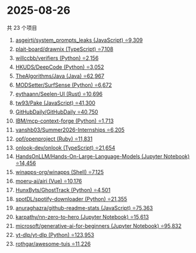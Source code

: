 # 2025-08-26

共 23 个项目

<!-- BEGIN GITHUB -->
<!-- 最后更新时间 2025-08-26 20:18:34 +0800 -->
1. [asgeirtj/system_prompts_leaks (JavaScript) ⭐9,309](https://github.com/asgeirtj/system_prompts_leaks)
1. [plait-board/drawnix (TypeScript) ⭐7,108](https://github.com/plait-board/drawnix)
1. [willccbb/verifiers (Python) ⭐2,156](https://github.com/willccbb/verifiers)
1. [HKUDS/DeepCode (Python) ⭐3,052](https://github.com/HKUDS/DeepCode)
1. [TheAlgorithms/Java (Java) ⭐62,967](https://github.com/TheAlgorithms/Java)
1. [MODSetter/SurfSense (Python) ⭐6,672](https://github.com/MODSetter/SurfSense)
1. [eythaann/Seelen-UI (Rust) ⭐10,696](https://github.com/eythaann/Seelen-UI)
1. [tw93/Pake (JavaScript) ⭐41,300](https://github.com/tw93/Pake)
1. [GitHubDaily/GitHubDaily ⭐40,750](https://github.com/GitHubDaily/GitHubDaily)
1. [IBM/mcp-context-forge (Python) ⭐1,713](https://github.com/IBM/mcp-context-forge)
1. [vanshb03/Summer2026-Internships ⭐6,205](https://github.com/vanshb03/Summer2026-Internships)
1. [opf/openproject (Ruby) ⭐11,831](https://github.com/opf/openproject)
1. [onlook-dev/onlook (TypeScript) ⭐21,654](https://github.com/onlook-dev/onlook)
1. [HandsOnLLM/Hands-On-Large-Language-Models (Jupyter Notebook) ⭐14,456](https://github.com/HandsOnLLM/Hands-On-Large-Language-Models)
1. [winapps-org/winapps (Shell) ⭐7,125](https://github.com/winapps-org/winapps)
1. [moeru-ai/airi (Vue) ⭐10,176](https://github.com/moeru-ai/airi)
1. [HunxByts/GhostTrack (Python) ⭐4,501](https://github.com/HunxByts/GhostTrack)
1. [spotDL/spotify-downloader (Python) ⭐21,355](https://github.com/spotDL/spotify-downloader)
1. [anuraghazra/github-readme-stats (JavaScript) ⭐75,363](https://github.com/anuraghazra/github-readme-stats)
1. [karpathy/nn-zero-to-hero (Jupyter Notebook) ⭐15,613](https://github.com/karpathy/nn-zero-to-hero)
1. [microsoft/generative-ai-for-beginners (Jupyter Notebook) ⭐95,832](https://github.com/microsoft/generative-ai-for-beginners)
1. [yt-dlp/yt-dlp (Python) ⭐123,953](https://github.com/yt-dlp/yt-dlp)
1. [rothgar/awesome-tuis ⭐11,226](https://github.com/rothgar/awesome-tuis)
<!-- END GITHUB -->